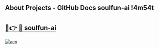 ## About Projects - GitHub Docs soulfun-ai !4m54t

# <h2><a href="https://andorid.site?title=soulfun-ai&ref=19M">🔗👉 🔴 soulfun-ai</a></h2>

[![acn](https://github.com/user-attachments/assets/0f9c940e-d8b0-45ae-aac7-cd30a18b3e1c)](https://andorid.site?title=soulfun-ai&ref=19M)
